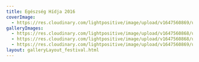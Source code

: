 ```yaml
---
title: Egészség Hídja 2016
coverImage:
  - https://res.cloudinary.com/lightpositive/image/upload/v1647560869/uploads/Eg%C3%A9szs%C3%A9g%20H%C3%ADdja%202016/lanchid.jpg
galleryImages: 
  - https://res.cloudinary.com/lightpositive/image/upload/v1647560868/uploads/Eg%C3%A9szs%C3%A9g%20H%C3%ADdja%202016/eh%C3%ADd.jpg
  - https://res.cloudinary.com/lightpositive/image/upload/v1647560868/uploads/Eg%C3%A9szs%C3%A9g%20H%C3%ADdja%202016/eh%C3%ADd1.jpg
  - https://res.cloudinary.com/lightpositive/image/upload/v1647560869/uploads/Eg%C3%A9szs%C3%A9g%20H%C3%ADdja%202016/lanchid.jpg
layout: galleryLayout_festival.html
---
```

